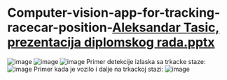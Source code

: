 # Computer-vision-app-for-tracking-racecar-position-[Aleksandar Tasic, prezentacija diplomskog rada.pptx](https://github.com/tasicaca/Computer-vision-app-for-tracking-racecar-position-/files/14823389/Aleksandar.Tasic.prezentacija.diplomskog.rada.pptx)
![image](https://github.com/tasicaca/Computer-vision-app-for-tracking-racecar-position-/assets/96747833/e6d28720-5a10-45c3-a323-39452bf1ea68)
![image](https://github.com/tasicaca/Computer-vision-app-for-tracking-racecar-position-/assets/96747833/b58df18a-b69b-42e4-83ad-9f3ac5d9c37b)
![image](https://github.com/tasicaca/Computer-vision-app-for-tracking-racecar-position-/assets/96747833/d7a60049-bbb0-4e25-8d4e-7afb7293478f)
Primer detekcije izlaska sa trkacke staze:
![image](https://github.com/tasicaca/Computer-vision-app-for-tracking-racecar-position-/assets/96747833/5ec35950-6793-44e7-ab43-c35c48986682)
Primer kada je vozilo i dalje na trkackoj stazi:
![image](https://github.com/tasicaca/Computer-vision-app-for-tracking-racecar-position-/assets/96747833/d486afa5-0d12-410a-a663-3fe0abade8d0)



